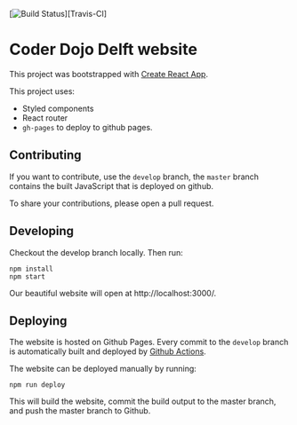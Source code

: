 [![Build Status](https://travis-ci.org/CoderdojoDelft/CoderdojoDelft.github.io.svg?branch=develop)][Travis-CI]

# Coder Dojo Delft website

This project was bootstrapped with [Create React App].

This project uses:

- Styled components
- React router
- `gh-pages` to deploy to github pages.

## Contributing

If you want to contribute, use the `develop` branch, the `master` branch contains the built JavaScript that is deployed on github.

To share your contributions, please open a pull request.

## Developing

Checkout the develop branch locally. Then run:

```
npm install
npm start
```

Our beautiful website will open at http://localhost:3000/.

## Deploying

The website is hosted on Github Pages.
Every commit to the `develop` branch is automatically built
and deployed by [Github Actions].

The website can be deployed manually by running:

```
npm run deploy
```

This will build the website,
commit the build output to the master branch,
and push the master branch to Github.

 [Github Actions]: https://github.com/CoderdojoDelft/CoderdojoDelft.github.io/actions
 [Create React App]: https://github.com/facebook/create-react-app


